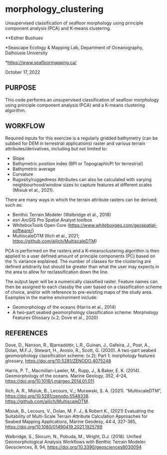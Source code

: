 # morphology_clustering
Unsupervised classification of seafloor morphology using principle component analysis (PCA) and K-means clustering.




**Esther Bushuev

*Seascape Ecology & Mapping Lab, Department of Oceanography, Dalhousie University

*https://www.seafloormapping.ca/

October 17, 2022

## PURPOSE
This code performs an unsupervised classification of seafloor morphology using principle component analysis (PCA) and a K-means clustering algorithm.


## WORKFLOW
Required inputs for this exercise is a regularly gridded bathymetry (can be subbed for DEM in terrestrial applications) raster and various terrain attributes/derivatives, including but not limited to:
- Slope
- Bathymetric position index (BPI or TopographicPI for terrestrial)
- Bathymetric average
- Curvature
- Rugosity/ruggedness
Attributes can also be calculated with varying neighbourhood/window sizes to capture features at different scales (Misiuk et al., 2021).

There are many ways in which the terrain attribute rasters can be derived; such as:
- Benthic Terrain Modeler (Walbridge et al., 2018)
- esri ArcGIS Pro Spatial Analyst toolbox
- WhiteboxTools Open Core (https://www.whiteboxgeo.com/geospatial-software/)
- MultiscaleDTM (Ilich et al., 2021; https://github.com/ailich/MultiscaleDTM)

PCA is performed on the rasters and a K-meansclustering algorithm is then applied to a user defined amount of principle components (PC) based on the % variance explained. 
The number of classes for the clustering are defined arbitrarily but should be greater than what the user may expects in the area to allow for reclassification down the line.

The output layer will be a numerically classified raster. 
Feature names can then be assigned to each classby the user based on a classification scheme of choice, and/or with reference to pre-existing maps of the study area.
Examples in the marine environment include:
- Geomorphology of the oceans (Harris et al., 2014)
- A two-part seabed geomorphology classification scheme: Morphology Features Glossary (v.2; Dove et al., 2020)


## REFERENCES

Dove, D., Nanson, R., Bjarnadóttir, L.R., Guinan, J., Gafeira, J., Post, A., Dolan, M.F.J., Stewart, H., Arosio, R., Scott, G. (2020). A two-part seabed geomorphology classification scheme: (v.2); Part 1: morphology features glossary, https://doi.org/10.5281/ZENODO.4075248

Harris, P. T., Macmillan-Lawler, M., Rupp, J., & Baker, E. K. (2014). Geomorphology of the oceans. Marine Geology, 352, 4–24, https://doi.org/10.1016/j.margeo.2014.01.011

Ilich, A. R., Misiuk, B., Lecours, V.,; Murawski, S. A. (2021). “MultiscaleDTM”, https://doi.org/10.5281/zenodo.5548338. https://github.com/ailich/MultiscaleDTM.

Misiuk, B., Lecours, V., Dolan, M. F. J., & Robert K., (2021) Evaluating the Suitability of Multi-Scale Terrain Attribute Calculation Approaches for Seabed Mapping Applications, Marine Geodesy, 44:4, 327-385, https://doi.org/10.1080/01490419.2021.1925789

Walbridge, S., Slocum, N., Pobuda, M., Wright, D.J. (2018). Unified Geomorphological Analysis Workflows with Benthic Terrain Modeler. Geosciences, 8, 94, https://doi.org/10.3390/geosciences8030094
